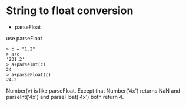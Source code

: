 # String to float conversion

* parseFloat

use parseFloat


```
> c = "1.2"
> a+c
'231.2'
> a+parseInt(c)
24
> a+parseFloat(c)
24.2
```


Number(v) is like parseFloat.
Except that Number('4x') returns NaN
and parseInt('4x') and parseFloat('4x') both return 4.



